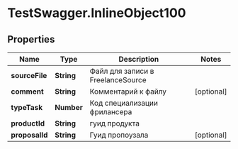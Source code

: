 # TestSwagger.InlineObject100

## Properties

Name | Type | Description | Notes
------------ | ------------- | ------------- | -------------
**sourceFile** | **String** | Файл для записи в FreelanceSource | 
**comment** | **String** | Комментарий к файлу | [optional] 
**typeTask** | **Number** | Код специализации фрилансера | 
**productId** | **String** | гуид продукта | 
**proposalId** | **String** | Гуид пропоузала | [optional] 


